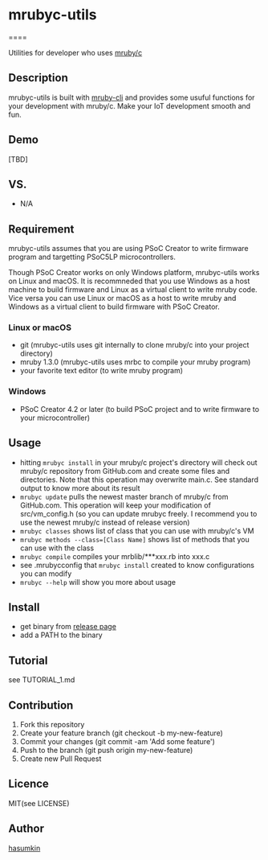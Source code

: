 # mrubyc-utils
====

Utilities for developer who uses [mruby/c](https://github.com/mrubyc/mrubyc)

## Description
mrubyc-utils is built with [mruby-cli](https://github.com/hone/mruby-cli) and provides some usuful functions for your development with mruby/c.
Make your IoT development smooth and fun.

## Demo
[TBD]

## VS.
- N/A

## Requirement
mrubyc-utils assumes that you are using PSoC Creator to write firmware program and targetting PSoC5LP microcontrollers.

Though PSoC Creator works on only Windows platform, mrubyc-utils works on Linux and macOS. It is recommneded that you use Windows as a host machine to build firmware and Linux as a virtual client to write mruby code. Vice versa you can use Linux or macOS as a host to write mruby and Windows as a virtual client to build firmware with PSoC Creator.

### Linux or macOS
- git (mrubyc-utils uses git internally to clone mruby/c into your project directory)
- mruby 1.3.0 (mrubyc-utils uses mrbc to compile your mruby program)
- your favorite text editor (to write mruby program)

### Windows
- PSoC Creator 4.2 or later (to build PSoC project and to write firmware to your microcontroller)

## Usage
- hitting `mrubyc install` in your mruby/c project's directory will check out mruby/c repository from GitHub.com and create some files and directories. Note that this operation may overwrite main.c. See standard output to know more about its result
- `mrubyc update` pulls the newest master branch of mruby/c from GitHub.com. This operation will keep your modification of src/vm_config.h (so you can update mrubyc freely. I recommend you to use the newest mruby/c instead of release version)
- `mrubyc classes` shows list of class that you can use with mruby/c's VM
- `mrubyc methods --class=[Class Name]` shows list of methods that you can use with the class
- `mrubyc compile` compiles your mrblib/***xxx.rb into xxx.c
- see .mrubycconfig that `mrubyc install` created to know configurations you can modify
- `mrubyc --help` will show you more about usage

## Install
- get binary from [release page](https://github.com/hasumikin/mrubyc-utils/releases)
- add a PATH to the binary

## Tutorial
see TUTORIAL_1.md

## Contribution
1. Fork this repository
2. Create your feature branch (git checkout -b my-new-feature)
3. Commit your changes (git commit -am 'Add some feature')
4. Push to the branch (git push origin my-new-feature)
5. Create new Pull Request

## Licence

MIT(see LICENSE)

## Author

[hasumkin](https://github.com/hasumikin)

